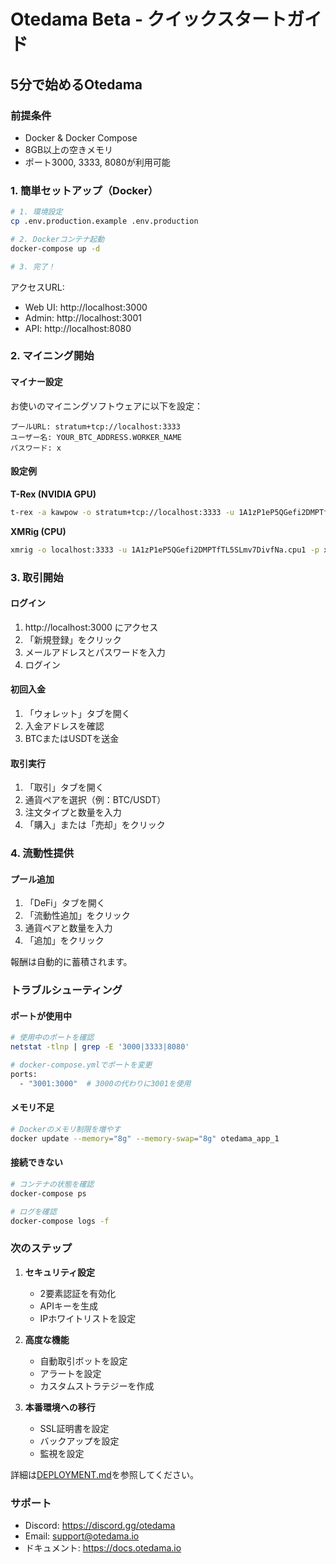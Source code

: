 # Otedama Beta - クイックスタートガイド

## 5分で始めるOtedama

### 前提条件

- Docker & Docker Compose
- 8GB以上の空きメモリ
- ポート3000, 3333, 8080が利用可能

### 1. 簡単セットアップ（Docker）

```bash
# 1. 環境設定
cp .env.production.example .env.production

# 2. Dockerコンテナ起動
docker-compose up -d

# 3. 完了！
```

アクセスURL:
- Web UI: http://localhost:3000
- Admin: http://localhost:3001
- API: http://localhost:8080

### 2. マイニング開始

#### マイナー設定

お使いのマイニングソフトウェアに以下を設定：

```
プールURL: stratum+tcp://localhost:3333
ユーザー名: YOUR_BTC_ADDRESS.WORKER_NAME
パスワード: x
```

#### 設定例

**T-Rex (NVIDIA GPU)**
```bash
t-rex -a kawpow -o stratum+tcp://localhost:3333 -u 1A1zP1eP5QGefi2DMPTfTL5SLmv7DivfNa.rig1 -p x
```

**XMRig (CPU)**
```bash
xmrig -o localhost:3333 -u 1A1zP1eP5QGefi2DMPTfTL5SLmv7DivfNa.cpu1 -p x -a rx/0
```

### 3. 取引開始

#### ログイン

1. http://localhost:3000 にアクセス
2. 「新規登録」をクリック
3. メールアドレスとパスワードを入力
4. ログイン

#### 初回入金

1. 「ウォレット」タブを開く
2. 入金アドレスを確認
3. BTCまたはUSDTを送金

#### 取引実行

1. 「取引」タブを開く
2. 通貨ペアを選択（例：BTC/USDT）
3. 注文タイプと数量を入力
4. 「購入」または「売却」をクリック

### 4. 流動性提供

#### プール追加

1. 「DeFi」タブを開く
2. 「流動性追加」をクリック
3. 通貨ペアと数量を入力
4. 「追加」をクリック

報酬は自動的に蓄積されます。

### トラブルシューティング

#### ポートが使用中

```bash
# 使用中のポートを確認
netstat -tlnp | grep -E '3000|3333|8080'

# docker-compose.ymlでポートを変更
ports:
  - "3001:3000"  # 3000の代わりに3001を使用
```

#### メモリ不足

```bash
# Dockerのメモリ制限を増やす
docker update --memory="8g" --memory-swap="8g" otedama_app_1
```

#### 接続できない

```bash
# コンテナの状態を確認
docker-compose ps

# ログを確認
docker-compose logs -f
```

### 次のステップ

1. **セキュリティ設定**
   - 2要素認証を有効化
   - APIキーを生成
   - IPホワイトリストを設定

2. **高度な機能**
   - 自動取引ボットを設定
   - アラートを設定
   - カスタムストラテジーを作成

3. **本番環境への移行**
   - SSL証明書を設定
   - バックアップを設定
   - 監視を設定

詳細は[DEPLOYMENT.md](DEPLOYMENT.md)を参照してください。

### サポート

- Discord: https://discord.gg/otedama
- Email: support@otedama.io
- ドキュメント: https://docs.otedama.io